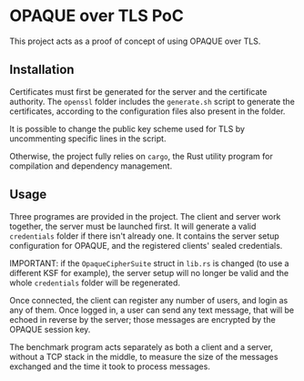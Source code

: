 # OPAQUE over TLS PoC

This project acts as a proof of concept of using OPAQUE over TLS.

## Installation

Certificates must first be generated for the server and the certificate authority. The `openssl` folder includes the `generate.sh` script to generate the certificates, according to the configuration files also present in the folder.

It is possible to change the public key scheme used for TLS by uncommenting specific lines in the script.

Otherwise, the project fully relies on `cargo`, the Rust utility program for compilation and dependency management.

## Usage

Three programes are provided in the project. The client and server work together, the server must be launched first. It will generate a valid `credentials` folder if there isn't already one. It contains the server setup configuration for OPAQUE, and the registered clients' sealed credentials.

IMPORTANT: if the `OpaqueCipherSuite` struct in `lib.rs` is changed (to use a different KSF for example), the server setup will no longer be valid and the whole `credentials` folder will be regenerated.

Once connected, the client can register any number of users, and login as any of them. Once logged in, a user can send any text message, that will be echoed in reverse by the server; those messages are encrypted by the OPAQUE session key.

The benchmark program acts separately as both a client and a server, without a TCP stack in the middle, to measure the size of the messages exchanged and the time it took to process messages.
